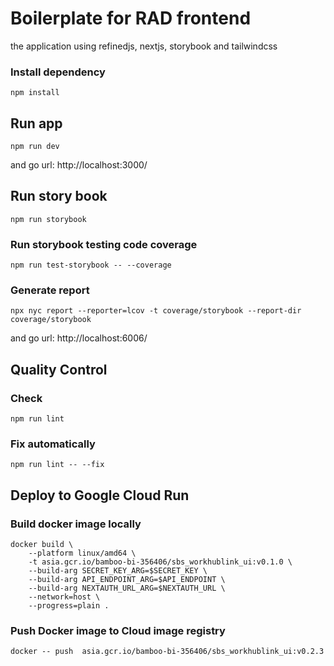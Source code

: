 # Boilerplate for RAD frontend

the application using refinedjs, nextjs, storybook and tailwindcss

### Install dependency

    npm install

## Run app

    npm run dev

and go url: http://localhost:3000/   

## Run story book

    npm run storybook

### Run storybook testing code coverage
    npm run test-storybook -- --coverage

### Generate report
    npx nyc report --reporter=lcov -t coverage/storybook --report-dir coverage/storybook
    
and go url: http://localhost:6006/    

## Quality Control
### Check
    npm run lint

### Fix automatically
    npm run lint -- --fix

## Deploy to Google Cloud Run
### Build docker image locally

    docker build \
        --platform linux/amd64 \
        -t asia.gcr.io/bamboo-bi-356406/sbs_workhublink_ui:v0.1.0 \
        --build-arg SECRET_KEY_ARG=$SECRET_KEY \
        --build-arg API_ENDPOINT_ARG=$API_ENDPOINT \
        --build-arg NEXTAUTH_URL_ARG=$NEXTAUTH_URL \
        --network=host \
        --progress=plain .

### Push Docker image to Cloud image registry

    docker -- push  asia.gcr.io/bamboo-bi-356406/sbs_workhublink_ui:v0.2.3
